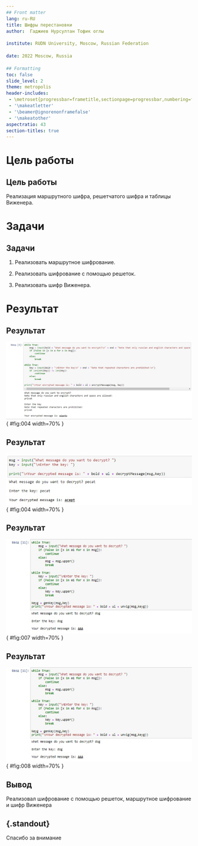 ```yaml
---
## Front matter
lang: ru-RU
title: Шифры перестановки
author:  Гаджиев Нурсултан Тофик оглы

institute: RUDN University, Moscow, Russian Federation

date: 2022 Moscow, Russia

## Formatting
toc: false
slide_level: 2
theme: metropolis
header-includes:
 - \metroset{progressbar=frametitle,sectionpage=progressbar,numbering=fraction}
 - '\makeatletter'
 - '\beamer@ignorenonframefalse'
 - '\makeatother'
aspectratio: 43
section-titles: true
---
```


# Цель работы

## Цель работы

Реализация маршрутного шифра, решетчатого шифра и таблицы Виженера.

# Задачи

## Задачи

1. Реализовать маршрутное шифрование.

2. Реализовать шифрование с помощью решеток.

3. Реализовать шифр Виженера.



# Результат

## Результат

![Получение шифрования текста методом Маршрутного шифрования](https://github.com/ntgadzhiev/math_security/blob/main/lab02/images/photo_2022-10-01_21-32-44.jpg?raw=true){ #fig:004 width=70% }

## Результат

![Получение расшифрования текста методом Маршрутного шифрования](https://github.com/ntgadzhiev/math_security/blob/main/lab02/images/photo_2022-10-01_21-33-40.jpg?raw=true){ #fig:004 width=70% }


## Результат

![Получение шифрования текста методом Фиженера](https://github.com/ntgadzhiev/math_security/blob/main/lab02/images/photo_2022-10-01_21-37-05.jpg?raw=true){ #fig:007 width=70% }

## Результат

![Получение расшифрования текста методом Фиженера](https://github.com/ntgadzhiev/math_security/blob/main/lab02/images/photo_2022-10-01_21-37-05.jpg?raw=true){ #fig:008 width=70% }

## Вывод

Реализовал шифрование с помощью решеток, маршрутное шифрование и шифр Виженера


## {.standout}

Спасибо за внимание

